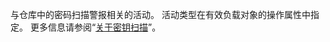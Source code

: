 与仓库中的密码扫描警报相关的活动。 活动类型在有效负载对象的操作属性中指定。 更多信息请参阅“[关于密钥扫描](/github/administering-a-repository/about-secret-scanning)”。
